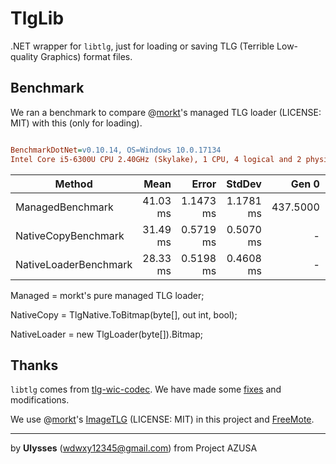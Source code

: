 # TlgLib

.NET wrapper for `libtlg`, just for loading or saving TLG (Terrible Low-quality Graphics) format files.

## Benchmark

We ran a benchmark to compare @[morkt](https://github.com/morkt/GARbro)'s managed TLG loader (LICENSE: MIT) with this (only for loading).

``` ini

BenchmarkDotNet=v0.10.14, OS=Windows 10.0.17134
Intel Core i5-6300U CPU 2.40GHz (Skylake), 1 CPU, 4 logical and 2 physical cores

```
|                Method |     Mean |     Error |    StdDev |    Gen 0 |    Gen 1 |    Gen 2 | Allocated |
|---------------------- |---------:|----------:|----------:|---------:|---------:|---------:|----------:|
|      ManagedBenchmark | 41.03 ms | 1.1473 ms | 1.1781 ms | 437.5000 | 437.5000 | 437.5000 | 4544462 B |
|   NativeCopyBenchmark | 31.49 ms | 0.5719 ms | 0.5070 ms |        - |        - |        - |       0 B |
| NativeLoaderBenchmark | 28.33 ms | 0.5198 ms | 0.4608 ms |        - |        - |        - |       0 B |


Managed = morkt's pure managed TLG loader;

NativeCopy = TlgNative.ToBitmap(byte[], out int, bool);

NativeLoader = new TlgLoader(byte[]).Bitmap;

## Thanks

`libtlg` comes from [tlg-wic-codec](https://github.com/krkrz/tlg-wic-codec). We have made some [fixes](https://github.com/krkrz/tlg-wic-codec/pull/1) and modifications.

We use @[morkt](https://github.com/morkt/GARbro)'s [ImageTLG](https://github.com/morkt/GARbro/blob/master/ArcFormats/KiriKiri/ImageTLG.cs) (LICENSE: MIT) in this project and [FreeMote](https://github.com/Project-AZUSA/FreeMote).

---

by **Ulysses** (wdwxy12345@gmail.com) from Project AZUSA
